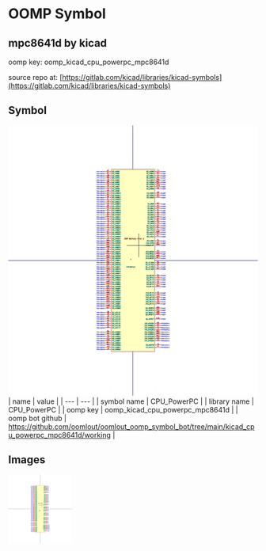 # OOMP Symbol  
## mpc8641d  by kicad  
  
oomp key: oomp_kicad_cpu_powerpc_mpc8641d  
  
source repo at: [https://gitlab.com/kicad/libraries/kicad-symbols](https://gitlab.com/kicad/libraries/kicad-symbols)  
## Symbol  
  
[![working.png](working_600.png)](working.png)  
| name | value | 
| --- | --- | 
| symbol name | CPU_PowerPC | 
| library name | CPU_PowerPC | 
| oomp key | oomp_kicad_cpu_powerpc_mpc8641d | 
| oomp bot github | https://github.com/oomlout/oomlout_oomp_symbol_bot/tree/main/kicad_cpu_powerpc_mpc8641d/working | 
## Images  
  
[![working.png](working_140.png)](working.png)  
